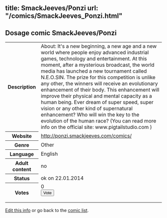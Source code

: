 title: SmackJeeves/Ponzi
url: "/comics/SmackJeeves_Ponzi.html"
---
Dosage comic SmackJeeves/Ponzi
-----------------------------------------

<p id="msg"></p>
<script type="text/javascript">
if (window.location.search === '?edit_info_mail=sent_ok') {
  var elem = document.getElementById("msg");
  elem.innerHTML = 'Edited information sucessfully sent for review, which is usually done daily. Thanks!';
  elem.className = 'ok';
}
</script>
<table class="comicinfo">
<tr>
<th>Description</th><td>About: It's a new beginning, a new age and a new world where people enjoy advanced industrial games, technology and entertainment. At this moment, after a mysterious broadcast, the world media has launched a new tournament called N.E.O.SIN. The prize for this competition is unlike any other, the winners will receive an evolutionary enhancement of their body. This enhancement will improve their physical and mental capacity as a human being. Ever dream of super speed, super vision or any other kind of supernatural enhancement? Who will win the key to the evolution of the human race? (You can read more info on the official site: www.pigtailstudio.com )</td>
</tr>
<tr>
<th>Website</th><td><a href="http://ponzi.smackjeeves.com/comics/">http://ponzi.smackjeeves.com/comics/</a></td>
</tr>
<tr>
<th>Genre</th><td>Other</td>
</tr>
<tr>
<th>Language</th><td>English</td>
</tr>
<tr>
<th>Adult content</th><td>no</td>
</tr>
<tr>
<th>Status</th><td>ok on 22.01.2014</td>
</tr>
<tr>
<th>Votes</th><td>0
<form action="http://gaecounter.appspot.com/count/" method="POST">
<input name="name" type="hidden" value="SmackJeeves_Ponzi"/>
<input name="uid" type="hidden" id="voteuid" value=""/>
<input type="submit" value="Vote"/>
</form>
</td>
</tr>
</table>
<script type="text/javascript">
var ua = navigator.userAgent;
document.getElementById("voteuid").value = ua.replace(/[^a-zA-Z0-9\._:]/g , "_");;
</script>

[Edit this info](SmackJeeves_Ponzi_edit.html) or go back to the [comic list](../comic-index.html).

